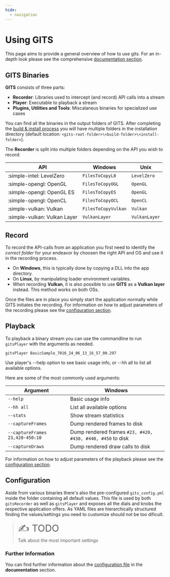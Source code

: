 ```yaml
---
hide:
  - navigation
---
```

# Using GITS

This page aims to provide a general overview of how to use gits. For an in-depth look please see the comprehensive [documentation section](documentation/terminology.md).

## GITS Binaries

**GITS** consists of three parts:

- **Recorder**: Libraries used to intercept (and record) API calls into a stream
- **Player**: Executable to playback a stream
- **Plugins, Utilities and Tools**: Miscalaneus binaries for specialized use cases

You can find all the binaries in the output folders of GITS. After completing the [build & install process](building.md) you will have multiple folders in the installation directory (default location: `<gits-root-folder>\<build-folder>\<install-folder>`).

The **Recorder** is split into multiple folders depending on the API you wish to record:


| API                          | Windows             | Unix          |
| ---------------------------- | ------------------- | ------------- |
| :simple-intel: LevelZero     | `FilesToCopyL0`     | `LevelZero`   |
| :simple-opengl: OpenGL       | `FilesToCopyOGL`    | `OpenGL`      |
| :simple-opengl: OpenGL ES    | `FilesToCopyES`     | `OpenGL`      |
| :simple-opengl: OpenCL       | `FilesToCopyOCL`    | `OpenCL`      |
| :simple-vulkan: Vulkan       | `FilesToCopyVulkan` | `Vulkan`      |
| :simple-vulkan: Vulkan Layer | `VulkanLayer`       | `VulkanLayer` |

## Record

To record the API-calls from an application you first need to identify the *correct folder* for your endeavor by choosen the right API and OS and use it in the recording process.

- On **Windows**, this is typically done by copying a DLL into the app directory.
- On **Linux**, by manipulating loader environment variables.
- When recording **Vulkan**, it is also possible to use **GITS** as a **Vulkan layer** instead. This method works on both OSs.

Once the files are in place you simply start the application normally while GITS initiates the recording. For information on how to adjust parameters of the recording please see the [configuration section](#configuration).

## Playback

To playback a binary stream you can use the commandline to run `gitsPlayer` with the arguments as needed.

```batch
gitsPlayer BasicSample_7016_24_06_13_16_57_00.297
```

Use player's --help option to see basic usage info, or --hh all to list all available options.

Here are some of the most commonly used arguments:

| Argument                        | Windows                                                    |
| ------------------------------- | ---------------------------------------------------------- |
| `--help`                        | Basic usage info                                           |
| `--hh all`                      | List all available options                                 |
| `--stats`                       | Show stream statistics                                     |
| `--captureFrames`               | Dump rendered frames to disk                               |
| `--captureFrames 23,420-450:10` | Dump rendered frames `#23, #420, #430, #440, #450` to disk |
| `--captureDraws`                | Dump rendered draw calls to disk                           |

For information on how to adjust parameters of the playback please see the [configuration section](#configuration).

## Configuration

Aside from various binaries there's also the pre-configured `gits_config.yml` inside the folder containing all default values. This file is used by both `gitsRecorder` as well as `gitsPlayer` and exposes all the dials and knobs the respective application offers. As YAML files are hierarchically structured finding the values/settings you need to customize should not be too dificult.

> <span style="font-size:30px;">:writing_hand: TODO</span>  
> Talk about the most important settings

### Further Information

You can find further information about the [configuration file](documentation/configuration/general_options.md) in the **documentation** section.

